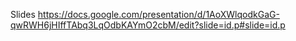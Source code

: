 Slides https://docs.google.com/presentation/d/1AoXWlqodkGaG-qwRWH6jHIffTAbq3LqOdbKAYmO2cbM/edit?slide=id.p#slide=id.p
